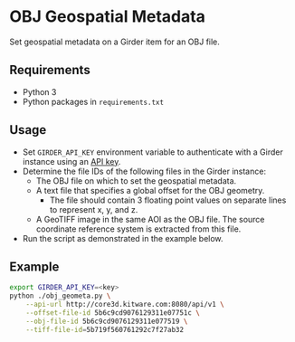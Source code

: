 # OBJ Geospatial Metadata

Set geospatial metadata on a Girder item for an OBJ file.

## Requirements

- Python 3
- Python packages in `requirements.txt`

## Usage

- Set `GIRDER_API_KEY` environment variable to authenticate with a Girder
  instance using an [API key](https://girder.readthedocs.io/en/latest/user-guide.html#api-keys).
- Determine the file IDs of the following files in the Girder instance:
    - The OBJ file on which to set the geospatial metadata.
    - A text file that specifies a global offset for the OBJ geometry.
        - The file should contain 3 floating point values on separate lines to
        represent x, y, and z.
  - A GeoTIFF image in the same AOI as the OBJ file. The source coordinate
    reference system is extracted from this file.
- Run the script as demonstrated in the example below.

## Example

```bash
export GIRDER_API_KEY=<key>
python ./obj_geometa.py \
    --api-url http://core3d.kitware.com:8080/api/v1 \
    --offset-file-id 5b6c9cd9076129311e07751c \
    --obj-file-id 5b6c9cd9076129311e077519 \
    --tiff-file-id=5b719f560761292c7f27ab32 
```

